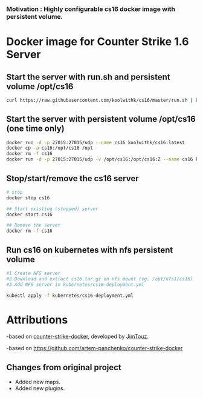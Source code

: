 ### Motivation : Highly configurable cs16 docker image with persistent volume. 

# Docker image for Counter Strike 1.6 Server

## Start the server with run.sh and persistent volume /opt/cs16

```bash
curl https://raw.githubusercontent.com/koolwithk/cs16/master/run.sh | bash
```

## Start the server with persistent volume /opt/cs16 (one time only)
```bash
docker run -d -p 27015:27015/udp --name cs16 koolwithk/cs16:latest
docker cp -a cs16:/opt/cs16 /opt
docker rm -f cs16
docker run -d -p 27015:27015/udp -v /opt/cs16:/opt/cs16:Z --name cs16 koolwithk/cs16:latest
```

## Stop/start/remove the cs16 server

```bash
# stop
docker stop cs16

## Start existing (stopped) server
docker start cs16

## Remove the server
docker rm -f cs16
```

## Run cs16 on kubernetes with nfs persistent volume

```bash
#1.Create NFS server
#2.Download and extract cs16.tar.gz on nfs mount (eg. /opt/nfs1/cs16)
#3.Add NFS server in kubernetes/cs16-deployment.yml

kubectl apply -f kubernetes/cs16-deployment.yml
```

# Attributions

-based on [counter-strike-docker](https://github.com/JimTouz/counter-strike-docker), developed by [JimTouz](https://github.com/JimTouz/counter-strike-docker).

-based on https://github.com/artem-panchenko/counter-strike-docker

## Changes from original project

* Added new maps.
* Added new plugins.
